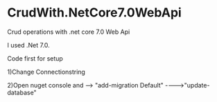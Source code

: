 # CrudWith.NetCore7.0WebApi
 Crud operations with .net core 7.0 Web Api

I used .Net 7.0.

Code first for setup

1)Change Connectionstring

2)Open nuget console and --> "add-migration Default" ---->"update-database"

